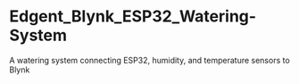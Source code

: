 # Edgent_Blynk_ESP32_Watering-System
 A watering system connecting ESP32, humidity, and temperature sensors to Blynk
